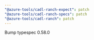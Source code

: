 ```yaml
---
"@azure-tools/cadl-ranch-expect": patch
"@azure-tools/cadl-ranch-specs": patch
"@azure-tools/cadl-ranch": patch
---
```


Bump typespec 0.58.0
